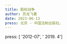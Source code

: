 ```yaml
---
title: 股权战争 
author: 苏龙飞著
date: 2023-06-13 
press: 北京 - 中国法制出版社，
---
```


press:  [ '2012-07', ' 2019. 4']

